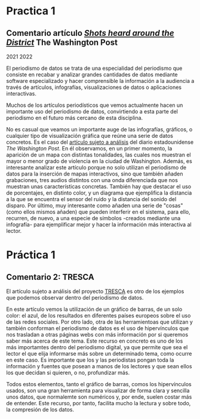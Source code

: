 # Practica 1
## Comentario artículo *<a href="https://www.washingtonpost.com/wp-srv/special/local/dc-shot-spotter/"> Shots heard around the District</a>* The Washington Post

2021 2022

El periodismo de datos se trata de una especialidad del periodismo que consiste en recabar y analizar grandes cantidades de datos mediante software especializado y hacer comprensible la información a la audiencia a través de artículos, infografías, visualizaciones de datos o aplicaciones interactivas. 

Muchos de los artículos periodísticos que vemos actualmente hacen un importante uso del periodismo de datos, convirtiendo a esta parte del periodismo en el futuro más cercano de esta disciplina. 

No es casual que veamos un importante auge de las infografías, gráficos, o cualquier tipo de visualización gráfica que reúne una serie de datos concretos. Es el caso del <a href="https://www.washingtonpost.com/wp-srv/special/local/dc-shot-spotter/"> artículo sujeto a análisis</a> del diario estadounidense *The Washington Post*. En él observamos, en un primer momento, la aparición de un mapa con distintas tonalidades, las cuales nos muestran el mayor o menor grado de violencia en la ciudad de Washington. Además, es interesante analizar este artículo porque no solo utilizan el periodismo de datos para la inserción de mapas interactivos, sino que también añaden grabaciones, tres audios distintos con una onda diferenciada que nos muestran unas características concretas. También hay que destacar el uso de porcentajes, en distinto color, y un diagrama que ejemplifica la distancia a la que se encuentra el sensor del ruido y la distancia del sonido del disparo. Por último, muy interesante como añaden una serie de "cosas" (como ellos mismos añaden) que pueden interferir en el sistema, para ello, recurren, de nuevo, a una especie de símbolos -creados mediante una infografía- para ejemplificar mejor y hacer la información más interactiva al lector. 

# Práctica 1 
## Comentario 2: TRESCA
El artículo sujeto a análisis del proyecto <a href="https://trescaproject.eu/2021/10/07/are-social-media-harmful-yes-say-most-europeans-but-its-complicated/"> TRESCA</a> es otro de los ejemplos que podemos observar dentro del periodismo de datos. 

En este artículo vemos la utilización de un gráfico de barras, de un solo color: el azul, de los resultados en diferentes países europeos sobre el uso de las redes sociales. Por otro lado, otra de las herramientoas que utilizan y también conforman el periodismo de datos es el uso de hipervínculos que nos trasladan a otras páginas webs con más información por si queremos saber más acerca de este tema. Este recurso en concreto es uno de los más importamtes dentro del periodismo digital, ya que permite que sea el lector el que elija informarse más sobre un determinado tema, como ocurre en este caso. Es importante que los y las periodistas pongan toda la información y fuentes que posean a manos de los lectores y que sean ellos los que decidan si quieren, o no, profundizar más. 

Todos estos elementos, tanto el gráfico de barras, comos los hipervínculos usados, son una gran herramienta para visualizar de forma clara y sencilla unos datos, que normalemte son numéricos y, por ende, suelen costar más de entender. Este recurso, por tanto, facilita mucho la lectura y sobre todo, la compresión de los datos. 
